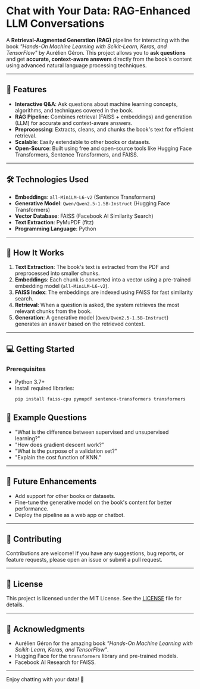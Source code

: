 # Chat with Your Data: RAG-Enhanced LLM Conversations

A **Retrieval-Augmented Generation (RAG)** pipeline for interacting with the book *"Hands-On Machine Learning with Scikit-Learn, Keras, and TensorFlow"* by Aurélien Géron. This project allows you to **ask questions** and get **accurate, context-aware answers** directly from the book's content using advanced natural language processing techniques.

---

## 🚀 Features

- **Interactive Q&A**: Ask questions about machine learning concepts, algorithms, and techniques covered in the book.
- **RAG Pipeline**: Combines retrieval (FAISS + embeddings) and generation (LLM) for accurate and context-aware answers.
- **Preprocessing**: Extracts, cleans, and chunks the book's text for efficient retrieval.
- **Scalable**: Easily extendable to other books or datasets.
- **Open-Source**: Built using free and open-source tools like Hugging Face Transformers, Sentence Transformers, and FAISS.

---

## 🛠️ Technologies Used

- **Embeddings**: `all-MiniLM-L6-v2` (Sentence Transformers)
- **Generative Model**: `Qwen/Qwen2.5-1.5B-Instruct` (Hugging Face Transformers)
- **Vector Database**: FAISS (Facebook AI Similarity Search)
- **Text Extraction**: PyMuPDF (fitz)
- **Programming Language**: Python

---

## 📖 How It Works

1. **Text Extraction**: The book's text is extracted from the PDF and preprocessed into smaller chunks.
2. **Embeddings**: Each chunk is converted into a vector using a pre-trained embedding model (`all-MiniLM-L6-v2`).
3. **FAISS Index**: The embeddings are indexed using FAISS for fast similarity search.
4. **Retrieval**: When a question is asked, the system retrieves the most relevant chunks from the book.
5. **Generation**: A generative model (`Qwen/Qwen2.5-1.5B-Instruct`) generates an answer based on the retrieved context.

---

## 💻 Getting Started

### Prerequisites

- Python 3.7+
- Install required libraries:
  ```bash
  pip install faiss-cpu pymupdf sentence-transformers transformers

## 🌟 Example Questions

- "What is the difference between supervised and unsupervised learning?"
- "How does gradient descent work?"
- "What is the purpose of a validation set?"
- "Explain the cost function of KNN."

---

## 🚧 Future Enhancements

- Add support for other books or datasets.
- Fine-tune the generative model on the book's content for better performance.
- Deploy the pipeline as a web app or chatbot.

---

## 🤝 Contributing

Contributions are welcome! If you have any suggestions, bug reports, or feature requests, please open an issue or submit a pull request.

---

## 📜 License

This project is licensed under the MIT License. See the [LICENSE](LICENSE) file for details.

---

## 🙏 Acknowledgments

- Aurélien Géron for the amazing book *"Hands-On Machine Learning with Scikit-Learn, Keras, and TensorFlow"*.
- Hugging Face for the `transformers` library and pre-trained models.
- Facebook AI Research for FAISS.

---

Enjoy chatting with your data! 🚀
